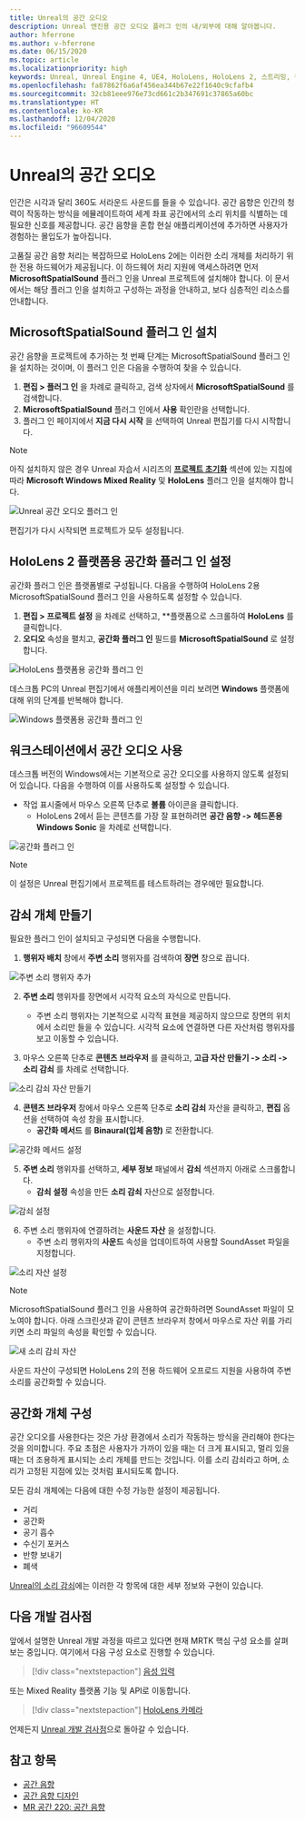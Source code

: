 ```yaml
---
title: Unreal의 공간 오디오
description: Unreal 엔진용 공간 오디오 플러그 인의 내/외부에 대해 알아봅니다.
author: hferrone
ms.author: v-hferrone
ms.date: 06/15/2020
ms.topic: article
ms.localizationpriority: high
keywords: Unreal, Unreal Engine 4, UE4, HoloLens, HoloLens 2, 스트리밍, 원격, 혼합 현실, 개발, 시작, 기능, 새 프로젝트, 에뮬레이터, 설명서, 가이드, 기능, 홀로그램, 게임 개발, 혼합 현실 헤드셋, windows mixed reality 헤드셋, 가상 현실 헤드셋, 공간 오디오
ms.openlocfilehash: fa87862f6a6af456ea344b67e22f1640c9cfafb4
ms.sourcegitcommit: 32cb81eee976e73cd661c2b347691c37865a60bc
ms.translationtype: HT
ms.contentlocale: ko-KR
ms.lasthandoff: 12/04/2020
ms.locfileid: "96609544"
---
```

# <a name="spatial-audio-in-unreal"></a>Unreal의 공간 오디오

인간은 시각과 달리 360도 서라운드 사운드를 들을 수 있습니다. 공간 음향은 인간의 청력이 작동하는 방식을 에뮬레이트하여 세계 좌표 공간에서의 소리 위치를 식별하는 데 필요한 신호를 제공합니다. 공간 음향을 혼합 현실 애플리케이션에 추가하면 사용자가 경험하는 몰입도가 높아집니다.  

고품질 공간 음향 처리는 복잡하므로 HoloLens 2에는 이러한 소리 개체를 처리하기 위한 전용 하드웨어가 제공됩니다.  이 하드웨어 처리 지원에 액세스하려면 먼저 **MicrosoftSpatialSound** 플러그 인을 Unreal 프로젝트에 설치해야 합니다. 이 문서에서는 해당 플러그 인을 설치하고 구성하는 과정을 안내하고, 보다 심층적인 리소스를 안내합니다.

## <a name="installing-the-microsoft-spatial-sound-plugin"></a>MicrosoftSpatialSound 플러그 인 설치

공간 음향을 프로젝트에 추가하는 첫 번째 단계는 MicrosoftSpatialSound 플러그 인을 설치하는 것이며, 이 플러그 인은 다음을 수행하여 찾을 수 있습니다.

1. **편집 > 플러그 인** 을 차례로 클릭하고, 검색 상자에서 **MicrosoftSpatialSound** 를 검색합니다.
2. **MicrosoftSpatialSound** 플러그 인에서 **사용** 확인란을 선택합니다.
3. 플러그 인 페이지에서 **지금 다시 시작** 을 선택하여 Unreal 편집기를 다시 시작합니다.

> [!NOTE]
> 아직 설치하지 않은 경우 Unreal 자습서 시리즈의 **[프로젝트 초기화](tutorials/unreal-uxt-ch2.md)** 섹션에 있는 지침에 따라 **Microsoft Windows Mixed Reality** 및 **HoloLens** 플러그 인을 설치해야 합니다.

![Unreal 공간 오디오 플러그 인](images/unreal-spatial-audio-img-01.png)

편집기가 다시 시작되면 프로젝트가 모두 설정됩니다.


## <a name="setting-the-spatialization-plugin-for-hololens-2-platform"></a>HoloLens 2 플랫폼용 공간화 플러그 인 설정

공간화 플러그 인은 플랫폼별로 구성됩니다.  다음을 수행하여 HoloLens 2용 MicrosoftSpatialSound 플러그 인을 사용하도록 설정할 수 있습니다.
1. **편집 > 프로젝트 설정** 을 차례로 선택하고, **플랫폼으로 스크롤하여 **HoloLens** 를 클릭합니다.
2. **오디오** 속성을 펼치고, **공간화 플러그 인** 필드를 **MicrosoftSpatialSound** 로 설정합니다.

![HoloLens 플랫폼용 공간화 플러그 인](images/unreal-spatial-audio-img-02.png)

데스크톱 PC의 Unreal 편집기에서 애플리케이션을 미리 보려면 **Windows** 플랫폼에 대해 위의 단계를 반복해야 합니다.

![Windows 플랫폼용 공간화 플러그 인](images/unreal-spatial-audio-img-05.png)

## <a name="enabling-spatial-audio-on-your-workstation"></a>워크스테이션에서 공간 오디오 사용

데스크톱 버전의 Windows에서는 기본적으로 공간 오디오를 사용하지 않도록 설정되어 있습니다. 다음을 수행하여 이를 사용하도록 설정할 수 있습니다.
* 작업 표시줄에서 마우스 오른쪽 단추로 **볼륨** 아이콘을 클릭합니다.
    + HoloLens 2에서 듣는 콘텐츠를 가장 잘 표현하려면 **공간 음향 -> 헤드폰용 Windows Sonic** 을 차례로 선택합니다.

![공간화 플러그 인](images/unreal-spatial-audio-img-04.png)

> [!NOTE]
>이 설정은 Unreal 편집기에서 프로젝트를 테스트하려는 경우에만 필요합니다.

## <a name="creating-attenuation-objects"></a>감쇠 개체 만들기

필요한 플러그 인이 설치되고 구성되면 다음을 수행합니다.
1. **행위자 배치** 창에서 **주변 소리** 행위자를 검색하여 **장면** 창으로 끕니다.

![주변 소리 행위자 추가](images/unreal-spatial-audio-img-07.png)

2. **주변 소리** 행위자를 장면에서 시각적 요소의 자식으로 만듭니다.
    * 주변 소리 행위자는 기본적으로 시각적 표현을 제공하지 않으므로 장면의 위치에서 소리만 들을 수 있습니다. 시각적 요소에 연결하면 다른 자산처럼 행위자를 보고 이동할 수 있습니다.

3.  마우스 오른쪽 단추로 **콘텐츠 브라우저** 를 클릭하고, **고급 자산 만들기 -> 소리 -> 소리 감쇠** 를 차례로 선택합니다.

![소리 감쇠 자산 만들기](images/unreal-spatial-audio-img-06.png)

4. **콘텐츠 브라우저** 창에서 마우스 오른쪽 단추로 **소리 감쇠** 자산을 클릭하고, **편집** 옵션을 선택하여 속성 창을 표시합니다.
    * **공간화 메서드** 를 **Binaural(입체 음향)** 로 전환합니다.

![공간화 메서드 설정](images/unreal-spatial-audio-img-03.png)

5. **주변 소리** 행위자를 선택하고, **세부 정보** 패널에서 **감쇠** 섹션까지 아래로 스크롤합니다.
    * **감쇠 설정** 속성을 만든 **소리 감쇠** 자산으로 설정합니다.

![감쇠 설정](images/unreal-spatial-audio-img-08.png)

6. 주변 소리 행위자에 연결하려는 **사운드 자산** 을 설정합니다.
    * 주변 소리 행위자의 **사운드** 속성을 업데이트하여 사용할 SoundAsset 파일을 지정합니다.

![소리 자산 설정](images/unreal-spatial-audio-img-09.png)

> [!NOTE]
> MicrosoftSpatialSound 플러그 인을 사용하여 공간화하려면 SoundAsset 파일이 모노여야 합니다. 아래 스크린샷과 같이 콘텐츠 브라우저 창에서 마우스로 자산 위를 가리키면 소리 파일의 속성을 확인할 수 있습니다.

![새 소리 감쇠 자산](images/unreal-spatial-audio-img-10.png)

사운드 자산이 구성되면 HoloLens 2의 전용 하드웨어 오프로드 지원을 사용하여 주변 소리를 공간화할 수 있습니다.

## <a name="configuring-objects-for-spatialization"></a>공간화 개체 구성

공간 오디오를 사용한다는 것은 가상 환경에서 소리가 작동하는 방식을 관리해야 한다는 것을 의미합니다. 주요 초점은 사용자가 가까이 있을 때는 더 크게 표시되고, 멀리 있을 때는 더 조용하게 표시되는 소리 개체를 만드는 것입니다. 이를 소리 감쇠라고 하며, 소리가 고정된 지점에 있는 것처럼 표시되도록 합니다.

모든 감쇠 개체에는 다음에 대한 수정 가능한 설정이 제공됩니다.
* 거리
* 공간화
* 공기 흡수
* 수신기 포커스
* 반향 보내기
* 폐색

[Unreal의 소리 감쇠](https://docs.unrealengine.com/Engine/Audio/DistanceModelAttenuation/index.html)에는 이러한 각 항목에 대한 세부 정보와 구현이 있습니다.

## <a name="next-development-checkpoint"></a>다음 개발 검사점

앞에서 설명한 Unreal 개발 과정을 따르고 있다면 현재 MRTK 핵심 구성 요소를 살펴보는 중입니다. 여기에서 다음 구성 요소로 진행할 수 있습니다.

> [!div class="nextstepaction"]
> [음성 입력 ](unreal-voice-input.md)

또는 Mixed Reality 플랫폼 기능 및 API로 이동합니다.

> [!div class="nextstepaction"]
> [HoloLens 카메라](unreal-hololens-camera.md)

언제든지 [Unreal 개발 검사점](unreal-development-overview.md#2-core-building-blocks)으로 돌아갈 수 있습니다.


## <a name="see-also"></a>참고 항목
* [공간 음향](https://docs.microsoft.com/windows/mixed-reality/spatial-sound)
* [공간 음향 디자인](https://docs.microsoft.com/windows/mixed-reality/spatial-sound-design)
* [MR 공간 220: 공간 음향](https://docs.microsoft.com/windows/mixed-reality/holograms-220)

